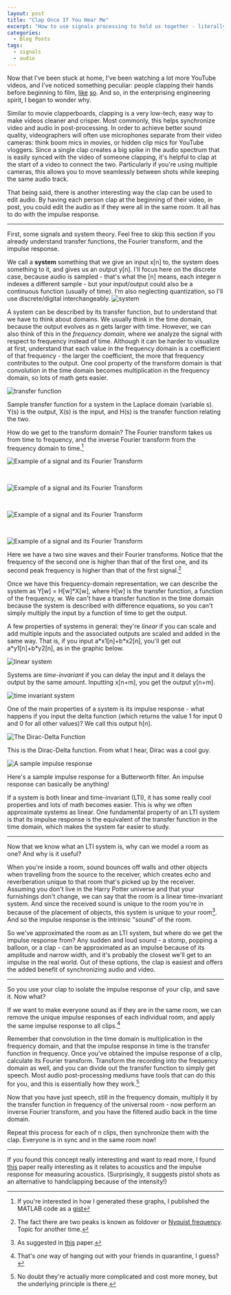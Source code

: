 ```yaml
---
layout: post
title: "Clap Once If You Hear Me" 
excerpt: "How to use signals processing to hold us together - literally - and why they use those clapperboards for movies. Featuring math and graphs!"
categories:
  - Blog Posts
tags:
  - signals
  - audio
---
```


Now that I've been stuck at home, I've been watching a lot more YouTube videos, and I've noticed something peculiar: people clapping their hands before beginning to film, [like](https://www.youtube.com/watch?v=ezZosUYlvMo) [so](https://youtu.be/LtnoPra5CIs). And so, in the enterprising engineering spirit, I began to wonder why.

Similar to movie clapperboards, clapping is a very low-tech, easy way to make videos cleaner and crisper. Most commonly, this helps synchronize video and audio in post-processing. In order to achieve better sound quality, videographers will often use microphones separate from their video cameras: think boom mics in movies, or hidden clip mics for YouTube vloggers. Since a single clap creates a big spike in the audio spectrum that is easily synced with the video of someone clapping, it's helpful to clap at the start of a video to connect the two. Particularly if you're using multiple cameras, this allows you to move seamlessly between shots while keeping the same audio track.

That being said, there is another interesting way the clap can be used to edit audio. By having each person clap at the beginning of their video, in post, you could edit the audio as if they were all in the same room. It all has to do with the impulse response.

---

First, some signals and system theory. Feel free to skip this section if you already understand transfer functions, the Fourier transform, and the impulse response.

We call a **system** something that we give an input x[n] to, the system does something to it, and gives us an output y[n]. I'll focus here on the discrete case, because audio is sampled - that's what the [n] means, each integer n indexes a different sample - but your input/output could also be a continuous function (usually of time). I'm also neglecting quantization, so I'll use discrete/digital interchangeably.
![system](/assets/images/system.png)

A system can be described by its transfer function, but to understand that we have to think about domains. We usually think in the time domain, because the output evolves as n gets larger with time. However, we can also think of this in the *frequency domain*, where we analyze the signal with respect to frequency instead of time. Although it can be harder to visualize at first, understand that each value in the frequency domain is a coefficient of that frequency - the larger the coefficient, the more that frequency contributes to the output. One cool property of the transform domain is that convolution in the time domain becomes multiplication in the frequency domain, so lots of math gets easier.

![transfer function](/assets/images/transferfcneqn.png)

Sample transfer function for a system in the Laplace domain (variable s). Y(s) is the output, X(s) is the input, and H(s) is the transfer function relating the two.

How do we get to the transform domain? The Fourier transform takes us from time to frequency, and the inverse Fourier transform from the frequency domain to time.[^0]

![Example of a signal and its Fourier Transform](/assets/images/SampleSignals.png)

<br>

![Example of a signal and its Fourier Transform](/assets/images/SampleSignal2.png)

<br>

![Example of a signal and its Fourier Transform](/assets/images/SampleFFT.png)

<br>

![Example of a signal and its Fourier Transform](/assets/images/SampleFFT2.png)


Here we have a two sine waves and their Fourier transforms. Notice that the frequency of the second one is higher than that of the first one, and its second peak frequency is higher than that of the first signal.[^1]

Once we have this frequency-domain representation, we can describe the system as Y[w] = H[w]\*X[w], where H[w] is the transfer function, a function of the frequency, w. We can't have a transfer function in the time domain because the system is described with difference equations, so you can't simply multiply the input by a function of time to get the output.

A few properties of systems in general: they're *linear* if you can scale and add multiple inputs and the associated outputs are scaled and added in the same way. That is, if you input a\*x1[n]+b\*x2[n], you'll get out a\*y1[n]+b\*y2[n], as in the graphic below.

![linear system](/assets/images/linearsystem.png)

Systems are *time-invariant* if you can delay the input and it delays the output by the same amount. Inputting x[n+m], you get the output y[n+m].

![time invariant system](/assets/images/timeinvariantsystem.png)

One of the main properties of a system is its impulse response - what happens if you input the delta function (which returns the value 1 for input 0 and 0 for all other values)? We call this output h[n].

![The Dirac-Delta Function](/assets/images/DiracDelta.png)

This is the Dirac-Delta function. From what I hear, Dirac was a cool guy.

![A sample impulse response](/assets/images/SampleIR.png)

Here's a sample impulse response for a Butterworth filter. An impulse response can basically be anything!

If a system is both linear and time-invariant (LTI), it has some really cool properties and lots of math becomes easier. This is why we often approximate systems as linear. One fundamental property of an LTI system is that its impulse response is the equivalent of the transfer function in the time domain, which makes the system far easier to study.

---

Now that we know what an LTI system is, why can we model a room as one? And why is it useful?

When you're inside a room, sound bounces off walls and other objects when travelling from the source to the receiver, which creates echo and reverberation unique to that room that's picked up by the receiver. Assuming you don't live in the Harry Potter universe and that your furnishings don't change, we can say that the room is a linear time-invariant system. And since the received sound is unique to the room you're in because of the placement of objects, this system is unique to your room[^2]. And so the impulse response is the intrinsic "sound" of the room.

So we've approximated the room as an LTI system, but where do we get the impulse response from? Any sudden and loud sound - a stomp, popping a balloon, or a clap - can be approximated as an impulse because of its amplitude and narrow width, and it's probably the closest we'll get to an impulse in the real world. Out of these options, the clap is easiest and offers the added benefit of synchronizing audio and video.

---

So you use your clap to isolate the impulse response of your clip, and save it. Now what?

If we want to make everyone sound as if they are in the same room, we can remove the unique impulse responses of each individual room, and apply the same impulse response to all clips.[^3]

Remember that convolution in the time domain is multiplication in the frequency domain, and that the impulse response in time is the transfer function in frequency. Once you've obtained the impulse response of a clip, calculate its Fourier transform. Transform the recording into the frequency domain as well, and you can divide out the transfer function to simply get speech. Most audio post-processing mediums have tools that can do this for you, and this is essentially how they work.[^4]

Now that you have just speech, still in the frequency domain, multiply it by the transfer function in frequency of the universal room - now perform an inverse Fourier transform, and you have the filtered audio back in the time domain. 

Repeat this process for each of n clips, then synchronize them with the clap. Everyone is in sync and in the same room now!

---

If you found this concept really interesting and want to read more, I found [this](https://www.researchgate.net/publication/277812824_The_Hand_Clap_as_an_Impulse_Source_for_Measuring_Room_Acoustics) paper really interesting as it relates to acoustics and the impulse response for measuring acoustics. (Surprisingly, it suggests pistol shots as an alternative to handclapping because of the intensity!)


[^0]: If you're interested in how I generated these graphs, I published the MATLAB code as a [gist](https://gist.github.com/wolframalexa/3e42df8d575365695186a81f440771d5)
[^1]: The fact there are two peaks is known as foldover or [Nyquist frequency](https://en.wikipedia.org/wiki/Nyquist_frequency). Topic for another time.
[^2]: As suggested in [this](https://www.researchgate.net/publication/304285356_SoundLoc_Accurate_room-level_indoor_localization_using_acoustic_signatures) paper.
[^3]: That's *one* way of hanging out with your friends in quarantine, I guess?
[^4]: No doubt they're actually more complicated and cost more money, but the underlying principle is there.

